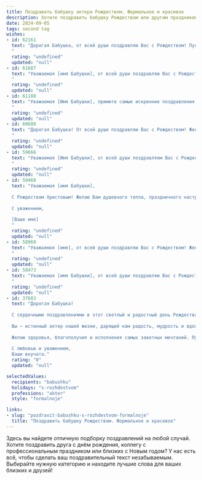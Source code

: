 ```yaml
---
title: Поздравить бабушку актера Рождеством. Формальное и красивое
description: Хотите поздравить бабушку Рождеством или другим праздником? Наш ИИ создаст незабываемое поздравление, а вы обязательно выделитесь среди других.  
date: 2024-09-05
tags: second tag
wishes:
- id: 62161
  text: "Дорогая Бабушка, от всей души поздравляю Вас с Рождеством! Пусть этот светлый праздник принесет в Ваш дом мир, тепло и благополучие. Желаю Вам крепкого здоровья, радости, творческих успехов и долгих лет жизни!
  "
  rating: "undefined"
  updated: "null"
- id: 61687
  text: "Уважаемая [имя Бабушки], от всей души поздравляю Вас с Рождеством! Желаю Вам крепкого здоровья, душевных сил, радости и тепла в семейном кругу. Пусть в Вашей жизни всегда царят мир и благополучие!
  "
  rating: "undefined"
  updated: "null"
- id: 61188
  text: "Уважаемая [Имя Бабушки], примите самые искренние поздравления с Рождеством! Желаем Вам крепкого здоровья, душевного тепла и семейного благополучия. Пусть праздничное настроение царит в Вашей душе, а Рождественская звезда освещает Ваш путь.
  "
  rating: "undefined"
  updated: "null"
- id: 60680
  text: "Дорогая Бабушка! От всей души поздравляю Вас с Рождеством! Желаю Вам крепкого здоровья, душевного тепла и  радости в наступающем году. Пусть этот светлый праздник наполнит Ваш дом счастьем и благополучием!
  "
  rating: "undefined"
  updated: "null"
- id: 59666
  text: "Уважаемая [Имя Бабушки], от всей души поздравляем Вас с Рождеством! Пусть этот светлый праздник принесет в Ваш дом мир, благополучие и любовь. Желаем Вам крепкого здоровья, бодрости духа и, конечно же, новых творческих успехов! Пусть каждый день будет наполнен радостью, а  театральная сцена  -  яркими ролями и признанием публики.
  "
  rating: "undefined"
  updated: "null"
- id: 59468
  text: "Уважаемая [имя Бабушки],
  
  С Рождеством Христовым! Желаю Вам душевного тепла, праздничного настроения и ярких впечатлений в этот светлый день. Пусть Рождественская звезда освещает Ваш путь, а  добрые дела и любовь близких наполняют  Вашу жизнь радостью.
  
  С уважением,
  
  [Ваше имя]
  "
  rating: "undefined"
  updated: "null"
- id: 58969
  text: "Уважаемая [имя], от всей души поздравляю Вас с Рождеством! Желаю Вам крепкого здоровья, душевного спокойствия и исполнения всех желаний. Пусть этот светлый праздник принесет в Вашу жизнь радость, любовь и мир.
  "
  rating: "undefined"
  updated: "null"
- id: 58473
  text: "Уважаемая [имя Бабушки], от всей души поздравляю Вас с Рождеством Христовым! Пусть этот светлый праздник принесет в Вашу жизнь мир, радость и благополучие. Желаю Вам крепкого здоровья, душевного покоя и вдохновения на новые творческие свершения!
  "
  rating: "undefined"
  updated: "null"
- id: 37683
  text: "Дорогая Бабушка!
  
  С сердечными поздравлениями в этот светлый и радостный день Рождества! Пусть в вашем доме царит тепло и уют, а каждый миг наполняется счастьем и любовью.
  
  Вы — истинный актер нашей жизни, дарящий нам радость, мудрость и вдохновение. Ваш талант делает мир вокруг ярче, а воспоминания о вашем искреннем смехе и доброте остаются в наших сердцах навсегда.
  
  Желаю здоровья, благополучия и исполнения самых заветных мечтаний. Пусть Рождество принесет вам мир, гармонию и много волшебных моментов!
  
  С любовью и уважением,
  Ваши внучата."
  rating: "0"
  updated: "null"

selectedValues:
  recipients: "babushku"
  holidays: "s-rozhdestvom"
  professions: "akter"
  style: "formalnoje"

links:
- slug: "pozdravit-babushku-s-rozhdestvom-formalnoje"
  title: "Поздравить бабушку Рождеством. Формальное и красивое"
---
```


Здесь вы найдете отличную подборку поздравлений на любой случай. 
Хотите поздравить друга с днём рождения, коллегу с профессиональным праздником или близких с Новым годом? У нас есть всё, чтобы сделать ваш поздравительный текст незабываемым. Выбирайте нужную категорию и находите лучшие слова для ваших близких и друзей!

